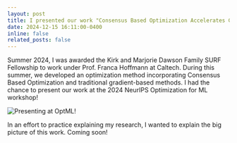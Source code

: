 ```yaml
---
layout: post
title: I presented our work "Consensus Based Optimization Accelerates Gradient Descent" at NeurIPS OptML!
date: 2024-12-15 16:11:00-0400
inline: false
related_posts: false
---
```


Summer 2024, I was awarded the Kirk and Marjorie Dawson Family SURF Fellowship to work under Prof. Franca Hoffmann at Caltech. During this summer, we developed an optimization method incorporating Consensus Based Optimization and traditional gradient-based methods. I had the chance to present our work at the 2024 NeurIPS Optimization for ML workshop!

![Presenting at OptML!](../assets/img/img/optml.jpeg)

In an effort to practice explaining my research, I wanted to explain the big picture of this work. Coming soon!
